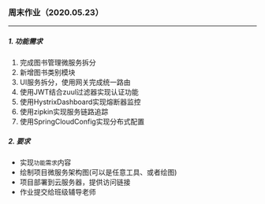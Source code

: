 ### 周末作业（2020.05.23）

------

##### 1. 功能需求

1. 完成图书管理微服务拆分
2. 新增图书类别模块
3. UI服务拆分，使用网关完成统一路由
4. 使用JWT结合zuul过滤器实现认证功能
5. 使用HystrixDashboard实现熔断器监控
6. 使用zipkin实现服务链路追踪
7. 使用SpringCloudConfig实现分布式配置

##### 2. 要求

- 实现`功能需求`内容
- 绘制项目微服务架构图(可以是任意工具、或者绘图)
- 项目部署到云服务器，提供访问链接
- 作业提交给班级辅导老师